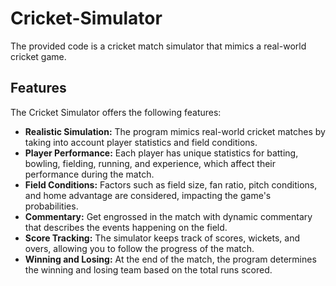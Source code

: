 # Cricket-Simulator
The provided code is a cricket match simulator that mimics a real-world cricket game. 

## Features

The Cricket Simulator offers the following features:

- **Realistic Simulation:** The program mimics real-world cricket matches by taking into account player statistics and field conditions.
- **Player Performance:** Each player has unique statistics for batting, bowling, fielding, running, and experience, which affect their performance during the match.
- **Field Conditions:** Factors such as field size, fan ratio, pitch conditions, and home advantage are considered, impacting the game's probabilities.
- **Commentary:** Get engrossed in the match with dynamic commentary that describes the events happening on the field.
- **Score Tracking:** The simulator keeps track of scores, wickets, and overs, allowing you to follow the progress of the match.
- **Winning and Losing:** At the end of the match, the program determines the winning and losing team based on the total runs scored.
